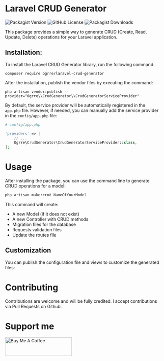 # Laravel CRUD Generator

![Packagist Version](https://img.shields.io/packagist/v/ogrre/laravel-crud-generator)
![GitHub License](https://img.shields.io/github/license/0grre/laravel-crud-generator)
![Packagist Downloads](https://img.shields.io/packagist/dt/ogrre/laravel-crud-generator)

This package provides a simple way to generate CRUD (Create, Read, Update, Delete) operations for your Laravel application.

## Installation:

To install the Laravel CRUD Generator library, run the following command:

```shell
composer require ogrre/laravel-crud-generator
```

After the installation, publish the vendor files by executing the command:

```shell
php artisan vendor:publish --provider="Ogrre\\CrudGenerator\\CrudGeneratorServiceProvider"
```

By default, the service provider will be automatically registered in the `app.php` file. However, if needed, you can manually add the service provider in the `config/app.php` file:

```php
# config/app.php

'providers' => [
    // ...
    Ogrre\CrudGenerator\CrudGeneratorServiceProvider::class,
];
```

# Usage
After installing the package, you can use the command line to generate CRUD operations for a model:

```bash
php artisan make:crud NameOfYourModel
```

This command will create:

- A new Model (if it does not exist)
- A new Controller with CRUD methods
- Migration files for the database
- Requests validation files
- Update the routes file

## Customization
You can publish the configuration file and views to customize the generated files:

# Contributing
Contributions are welcome and will be fully credited. I accept contributions via Pull Requests on Github.

# Support me
<a href="https://www.buymeacoffee.com/0grre" target="_blank"><img src="https://cdn.buymeacoffee.com/buttons/v2/default-yellow.png" alt="Buy Me A Coffee" style="height: 60px !important;width: 217px !important;" ></a>

